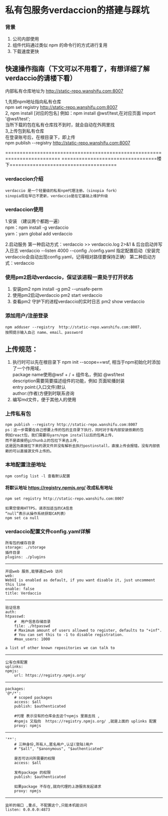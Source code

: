 # 私有包服务verdaccion的搭建与踩坑

### 背景
1. 公司内部使用
2. 组件代码通过类似 npm 的命令行的方式进行复用
3. 下载速度更快

## 快速操作指南（下文可以不用看了，有想详细了解verdaccio的请楼下看）
内部私有仓库地址为 http://static-repo.wanshifu.com:8007

1,先把npm地址指向私有仓库  
 npm set registry http://static-repo.wanshifu.com:8007  
2, npm install [对应的包名]    例如：npm install @wsf/test,在对应页面 import '@wsf/test';  
当所下载的包在私有仓库找不到时，就会自动在外网里找  
3,上传包到私有仓库  
    在登录账号后，在根目录下，即上传  
npm publish --registry http://static-repo.wanshifu.com:8007  





=========================================================================
=================================楼下=====================================





### verdaccion介绍
    verdaccio 是一个轻量级的私有npm代理注册。（sinopia fork）
    sinopia现在早已不更新，verdaccio是在它基础上维护升级

### verdaccion使用
1.安装 （建议两个都跑一遍）<br />
    npm：npm install -g verdaccio <br />
    yarn：yarn global add verdaccio
    
2.启动服务
    第一种启动方式：verdaccio >> verdaccio.log 2>&1 &     后台启动并写入日志
        verdaccio --listen 4000 --config ./config.yaml    指定配置启动（安装完verdaccio会自动出现config.yaml，记得相对路径要保持正确）
    第二种启动方式：verdaccio

### 使用pm2启动verdaccio，保证该进程一直处于打开状态
1. 安装pm2      npm install -g pm2 --unsafe-perm
2. 使用pm2启动verdaccio   pm2 start verdaccio
3. 查看pm2 守护下的进程verdaccio的实时日志   pm2 show verdaccio 



### 添加用户/注册登录

    npm adduser --registry  http://static-repo.wanshifu.com:8007，
    按照提示输入自己 name、email、password

## 上传规范：
1. 执行时可以先在根目录下 npm init --scope==wsf,
    相当于npm初始化时添加了一个作用域，<br />
    package name使用@wsf + / + 组件名，例如 @wsf/test <br />
    description需要简要描述组件的功能，例如 页面轮播封装 <br />
    entry point:(入口文件)默认 <br />
    author:(作者)方便到时联系咨询 <br />
2. 编写md文件，便于其他人的使用

### 上传私有包
    npm publish --registry http://static-repo.wanshifu.com:8007
    ps：这一步需要在自己想要上传的包的主目录下执行，同时对于有内部安装依赖的包 
    例如react包，我们需要将yarn/npm install以后的包再上传，
    而不是直接把githunb上的包拉下来去上传,
    这是因为直接拉下来的源文件并没有解析去执行postinstall，直接上传会报错，没有内部依赖的可以直接源文件上传的。

### 本地配置注册地址
    npm config list -l 查看默认配置
    
#### 将默认地址 https://registry.npmjs.org/ 改成私有地址
    npm set registry http://static-repo.wanshifu.com:8007

    如果您使用HTTPS，请添加适当的CA信息
    “null”表示从操作系统获取CA列表）
    npm set ca null
    
### verdaccio配置文件config.yaml详解

    所有包的缓存目录
    storage: ./storage
    插件目录
    plugins: ./plugins

--------------------------------------------
    开启web 服务,能够通过web 访问
    web:
    WebUI is enabled as default, if you want disable it, just uncomment this line
    enable: false
    title: Verdaccio
--------------------------------------------
    验证信息
    auth:
    htpasswd:
        #  用户信息存储目录
        file: ./htpasswd
        # Maximum amount of users allowed to register, defaults to "+inf".
        # You can set this to -1 to disable registration.
        #max_users: 1000

    a list of other known repositories we can talk to
---------------------------------------------
    公有仓库配置
    uplinks:
    npmjs:
        url: https://registry.npmjs.org/
-------------------------------------------
    packages:
    '@*/*':
        # scoped packages
        access: $all
        publish: $authenticated

        #代理 表示没有的仓库会去这个npmjs 里面去找 ,
        #npmjs 又指向  https://registry.npmjs.org/ ,就是上面的 uplinks 配置
        proxy: npmjs
-------------------------------------------
    '**':
        # 三种身份,所有人,匿名用户,认证(登陆)用户
        # "$all", "$anonymous", "$authenticated"

        是否可访问所需要的权限
        access: $all

        发布package 的权限
        publish: $authenticated

        如果package 不存在,就向代理的上游服务发起请求
        proxy: npmjs

-------------------------------------------
    监听的端口 ,重点, 不配置这个,只能本机能访问
    listen: 0.0.0.0:4873


